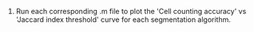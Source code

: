 1. Run each corresponding .m file to plot the 'Cell counting accuracy' vs 'Jaccard index threshold' curve for each segmentation algorithm.
